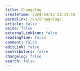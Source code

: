 ```yaml
---
title: Changelog
createTime: 2024/03/13 21:15:50
permalink: /en/changelog/
article: false
aside: false
externalLinkIcon: false
readingTime: false
comment: false
editLink: false
contributors: false
changelog: false
search: false
---
```


<!-- @include: ../../CHANGELOG.md -->
